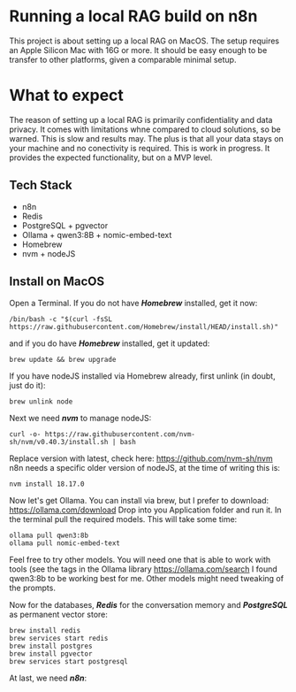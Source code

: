 # Running a local RAG build on n8n
This project is about setting up a local RAG on MacOS.
The setup requires an Apple Silicon Mac with 16G or more. It should be easy enough to be transfer to other platforms, given a comparable minimal setup. 

# What to expect
The reason of setting up a local RAG is primarily confidentiality and data privacy. It comes with limitations whne compared to cloud solutions, so be warned. This is slow and results may. The plus is that all your data stays on your machine and no conectivity is required.
This is work in progress. It provides the expected functionality, but on a MVP level.

## Tech Stack
* n8n
* Redis
* PostgreSQL + pgvector
* Ollama + qwen3:8B + nomic-embed-text
* Homebrew 
* nvm + nodeJS

## Install on MacOS
Open a Terminal.
If you do not have ***Homebrew*** installed, get it now:
    
    /bin/bash -c "$(curl -fsSL https://raw.githubusercontent.com/Homebrew/install/HEAD/install.sh)"

and if you do have ***Homebrew*** installed, get it updated:

    brew update && brew upgrade

If you have nodeJS installed via Homebrew already, first unlink (in doubt, just do it):

    brew unlink node

Next we need ***nvm*** to manage nodeJS:

    curl -o- https://raw.githubusercontent.com/nvm-sh/nvm/v0.40.3/install.sh | bash

Replace version with latest, check here: https://github.com/nvm-sh/nvm
n8n needs a specific older version of nodeJS, at the time of writing this is:

    nvm install 18.17.0

Now let's get Ollama. You can install via brew, but I prefer to download: https://ollama.com/download
Drop into you Application folder and run it. In the terminal pull the required models. This will take some time:

    ollama pull qwen3:8b
    ollama pull nomic-embed-text

Feel free to try other models. You will need one that is able to work with tools (see the tags in the Ollama library https://ollama.com/search
I found qwen3:8b to be working best for me. Other models might need tweaking of the prompts.

Now for the databases, ***Redis*** for the conversation memory and ***PostgreSQL*** as permanent vector store:

    brew install redis
    brew services start redis
    brew install postgres
    brew install pgvector
    brew services start postgresql

At last, we need ***n8n***:


    



    
    


